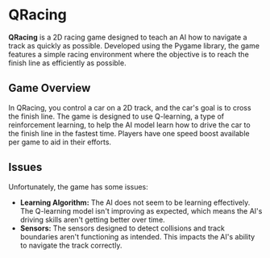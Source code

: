# QRacing

**QRacing** is a 2D racing game designed to teach an AI how to navigate a track as quickly as possible. Developed using the Pygame library, the game features a simple racing environment where the objective is to reach the finish line as efficiently as possible.

## Game Overview

In QRacing, you control a car on a 2D track, and the car's goal is to cross the finish line. The game is designed to use Q-learning, a type of reinforcement learning, to help the AI model learn how to drive the car to the finish line in the fastest time. Players have one speed boost available per game to aid in their efforts.

## Issues

Unfortunately, the game has some issues:
- **Learning Algorithm:** The AI does not seem to be learning effectively. The Q-learning model isn't improving as expected, which means the AI's driving skills aren't getting better over time.
- **Sensors:** The sensors designed to detect collisions and track boundaries aren't functioning as intended. This impacts the AI's ability to navigate the track correctly.


